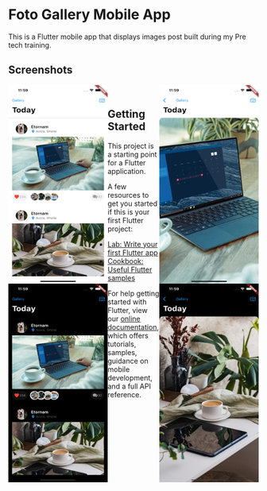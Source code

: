 # Foto Gallery Mobile App

This is a Flutter mobile app that displays images post built during my Pre tech training.

## Screenshots

<img align="left" src="https://github.com/RegNex/MyFotoGalleryApp/blob/main/screenshots/image_1.png?raw=true" width="200" height="400"/>
<img align="right" src="https://github.com/RegNex/MyFotoGalleryApp/blob/main/screenshots/image_2.png?raw=true" width="200" height="400"/>
<br>
<img align="left" src="https://github.com/RegNex/MyFotoGalleryApp/blob/main/screenshots/image_3.png?raw=true" width="200" height="400"/>
<img align="right" src="https://github.com/RegNex/MyFotoGalleryApp/blob/main/screenshots/image_4.png?raw=true" width="200" height="400"/>

## Getting Started

This project is a starting point for a Flutter application.

A few resources to get you started if this is your first Flutter project:

- [Lab: Write your first Flutter app](https://flutter.dev/docs/get-started/codelab)
- [Cookbook: Useful Flutter samples](https://flutter.dev/docs/cookbook)

For help getting started with Flutter, view our
[online documentation](https://flutter.dev/docs), which offers tutorials,
samples, guidance on mobile development, and a full API reference.
